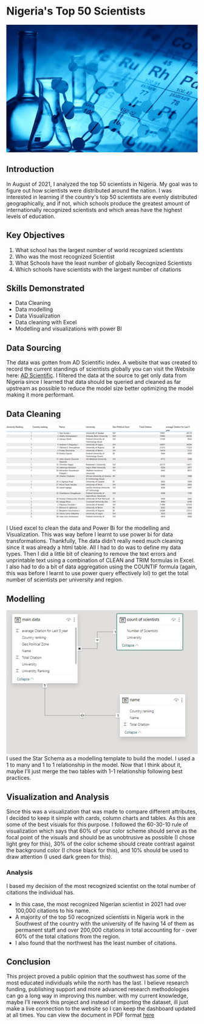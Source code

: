 # Nigeria's Top 50 Scientists

![](introduction.jpg)

## Introduction
In August of 2021, I analyzed the top 50 scientists in Nigeria. My goal was to figure out how scientists were distributed around the nation. I was interested in learning if the country's top 50 scientists are  evenly distributed geographically, and if not, which schools produce the greatest amount of internationally recognized scientists and which areas have the highest levels of education.

## Key Objectives
1.	What school has the largest number of world recognized scientists
2.	Who was the most recognized Scientist
3.	What Schools have the least number of globally Recognized Scientists 
4.	Which schools have scientists with the largest number of citations

## Skills Demonstrated
-	Data Cleaning
-	Data modelling 
-	Data Visualization
-	Data cleaning with Excel
-	Modelling and visualizations with power BI

## Data Sourcing
The data was gotten from AD Scientific index. A website that was created to record the current standings of scientists globally you can visit the Website here: [AD Scientific](https://www.adscientificindex.com/?country_code=ng). I filtered the data at the source to get only data from Nigeria since I learned that data should be queried and cleaned as far upstream as possible to reduce the model size better optimizing the model making it more performant. 

## Data Cleaning
![](Data.jpg)

I Used excel to clean the data and Power Bi for the modelling and Visualization. This was way before I learnt to use power bi for data transformations. Thankfully, The data didn’t really need much cleaning since it was already a html table. All I had to do was to define my data types. Then I did a little bit of cleaning to remove the text errors and unprintable text using a combination of CLEAN and TRIM formulas in Excel. I also had to do a bit of data aggregation using the COUNTIF formula (again, this was before I learnt to use power query effectively lol) to get the total number of scientists per university and region. 

## Modelling
![](model.jpg)
I used the Star Schema as a modelling template to build the model. I used a 1 to many and 1 to 1 relationship in the model. Now that I think about it, maybe I’ll just merge the two tables with 1-1 relationship following best practices.

## Visualization and Analysis
[](dashboard.jpg)

Since this was a visualization that was made to compare different attributes, I decided to keep it simple with cards, column charts and tables. As this are some of the best visuals for this purpose. I followed the 60-30-10 rule of visualization which says that 60% of your color scheme should serve as the focal point of the visuals and  should be as unobtrusive as possible (I chose light grey for this), 30% of the color scheme should create contrast against the background color (I chose black for this), and 10% should be used to draw attention (I used dark green for this).

### Analysis

I based my decision of the most recognized scientist on the total number of citations the individual has.
- In this case, the most recognized Nigerian scientist in 2021 had over 100,000 citations to his name. 
- A majority of the top 50 recognized scientists in Nigeria work in the Southwest of the country with the university of Ife having 14 of them as permanent staff and over 200,000 citations in total accounting for - over 60% of the total citations from the region. 
- I also found that the northwest has the least number of citations.

## Conclusion

This project proved a public opinion that the southwest has some of the most educated individuals while the north has the last. 
I believe research funding, publishing support and more advanced research methodologies can go a long way in improving this number. 
with my current knowledge, maybe I’ll rework this project and instead of importing the dataset, ill just make a live connection to the website so I can keep the dashboard updated at all times.
You can view the document in PDF format [here](https://github.com/eloka11222/Nigeria-s-Top-50-Scientists/blob/main/top%20scientists.pdf)

